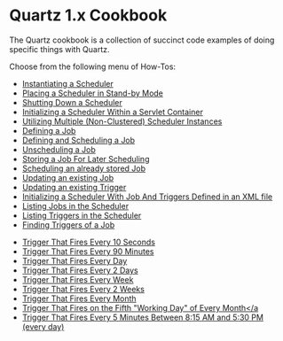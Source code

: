 # Quartz 1.x Cookbook

The Quartz cookbook is a collection of succinct code examples of doing specific things with Quartz.

Choose from the following menu of How-Tos:

* <a href="/documentation/quartz-1.x/cookbook/CreateScheduler" title="CreateScheduler">Instantiating a Scheduler</a>
* <a href="/documentation/quartz-1.x/cookbook/SchedulerStandby" title="SchedulerStandby">Placing a Scheduler in Stand-by Mode</a>
* <a href="/documentation/quartz-1.x/cookbook/ShutdownScheduler" title="ShutdownScheduler">Shutting Down a Scheduler</a>
* <a href="/documentation/quartz-1.x/cookbook/ServletInitScheduler" title="ServletInitScheduler">Initializing a Scheduler Within a Servlet Container</a>
* <a href="/documentation/quartz-1.x/cookbook/MultipleSchedulers" title="ServletInitScheduler">Utilizing Multiple (Non-Clustered) Scheduler Instances</a>
* <a href="/documentation/quartz-1.x/cookbook/DefineJobWithData" title="DefineJobWithData">Defining a Job</a>
* <a href="/documentation/quartz-1.x/cookbook/ScheduleJob" title="ScheduleJob">Defining and Scheduling a Job</a>
* <a href="/documentation/quartz-1.x/cookbook/UnscheduleJob" title="UnscheduleJob">Unscheduling a Job</a>
* <a href="/documentation/quartz-1.x/cookbook/StoreJob" title="StoreJob">Storing a Job For Later Scheduling</a>
* <a href="/documentation/quartz-1.x/cookbook/ScheduleStoredJob" title="ScheduleStoreJob">Scheduling an already stored Job</a>
* <a href="/documentation/quartz-1.x/cookbook/UpdateJob" title="UpdateJob">Updating an existing Job</a>
* <a href="/documentation/quartz-1.x/cookbook/UpdateTrigger" title="UpdateTrigger">Updating an existing Trigger</a>
* <a href="/documentation/quartz-1.x/cookbook/JobInitPlugin" title="JobInitPlugin">Initializing a Scheduler With Job And Triggers Defined in an XML file</a>
* <a href="/documentation/quartz-1.x/cookbook/ListJobs" title="ListJobs">Listing Jobs in the Scheduler</a>
* <a href="/documentation/quartz-1.x/cookbook/ListTriggers" title="ListTriggers">Listing Triggers in the Scheduler</a>
* <a href="/documentation/quartz-1.x/cookbook/JobTriggers" title="JobTriggers">Finding Triggers of a Job</a>
<!--
* Using a Global JobListener
* Using a Global TriggerListener
* Using a Job-Specific JobListener
* Using a Trigger-Specific TriggerListener
-->
* <a href="/documentation/quartz-1.x/cookbook/TenSecTrigger" title="TenSecTrigger">Trigger That Fires Every 10 Seconds</a>
* <a href="/documentation/quartz-1.x/cookbook/NintyMinTrigger" title="NintyMinTrigger">Trigger That Fires Every 90 Minutes</a>
* <a href="/documentation/quartz-1.x/cookbook/DailyTrigger" title="DailyTrigger">Trigger That Fires Every Day</a>
* <a href="/documentation/quartz-1.x/cookbook/BiDailyTrigger" title="BiDailyTrigger">Trigger That Fires Every 2 Days</a>
* <a href="/documentation/quartz-1.x/cookbook/WeeklyTrigger" title="WeeklyTrigger">Trigger That Fires Every Week</a>
* <a href="/documentation/quartz-1.x/cookbook/BiWeeklyTrigger" title="BiWeeklyTrigger">Trigger That Fires Every 2 Weeks</a>
* <a href="/documentation/quartz-1.x/cookbook/MonthlyTrigger" title="MonthlyTrigger">Trigger That Fires Every Month</a>
* <a href="/documentation/quartz-1.x/cookbook/FifthWorkingDayTrigger" title="FifthWorkingDayTrigger">Trigger That Fires on the Fifth "Working Day" of Every Month</a
* <a href="/documentation/quartz-1.x/cookbook/DailyCalendarTrigger" title="DailyCalendarTrigger">Trigger That Fires Every 5 Minutes Between 8:15 AM and 5:30 PM (every day)</a>
